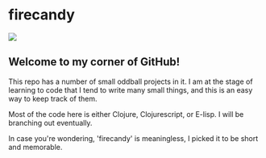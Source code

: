 # firecandy

![](http://i974.photobucket.com/albums/ae225/ky_loadstar/firecandy.png)

## Welcome to my corner of GitHub!

This repo has a number of small oddball projects in it. I am at the stage of learning to code that I tend to write many small things, and this is an easy way to keep track of them.

Most of the code here is either Clojure, Clojurescript, or E-lisp. I will be branching out eventually.

In case you're wondering, 'firecandy' is meaningless, I picked it to be short and memorable.
